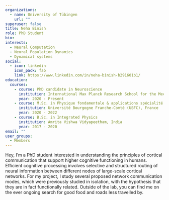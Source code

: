 ```yaml
---
organizations:
  - name: University of Tübingen
    url: ""
superuser: false
title: Neha Binish
role: PhD Student
bio:
interests:
  - Neural Computation
  - Neural Population Dynamics
  - Dynamical systems
social:
  - icon: linkedin
    icon_pack: fab
    link: https://www.linkedin.com/in/neha-binish-b291601b1/
education:
  courses:
    - course: PhD candidate in Neuroscience
      institution: International Max Planck Research School for the Mechanisms of Mental Function and Dysfunction
      year: 2020 - Present
    - course: M.Sc. in Physique fondamentale & applications spécialité Physics & Computational Physics
      institution: Université Bourgogne Franche-Comté (UBFC), France
      year: 2020 - 2022
    - course: B.Sc. in Integrated Physics
      institution: Amrita Vishwa Vidyapeetham, India
      year: 2017 - 2020
email: ""
user_groups:
  - Members
---
```

Hey, I’m a PhD student interested in understanding the principles of cortical communication that support higher cognitive functioning in humans. Efficient cognitive processing involves selective and structured routing of neural information between different nodes of large-scale cortical networks. For my project, I study several proposed network
communication modes, which were previously studied in isolation, with the hypothesis that they are in fact functionally related. Outside of the lab, you can find me on the ever ongoing search for good food and roads less travelled by.
